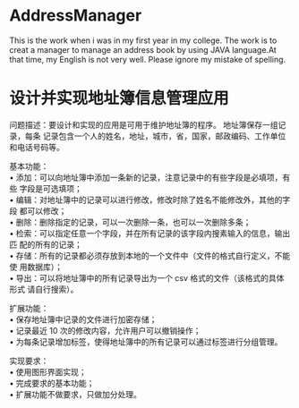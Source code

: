 # AddressManager
This is the work when i was in my first year in my college. The work is to creat a manager to manage an address book by using JAVA language.At that time, my English is not very well. Please ignore my mistake of spelling.


设计并实现地址簿信息管理应用
=========================

问题描述：要设计和实现的应用是可用于维护地址簿的程序。 地址簿保存一组记录，每条
记录包含一个人的姓名，地址，城市，省，国家，邮政编码、工作单位和电话号码等。

基本功能：<br>
•
添加：可以向地址簿中添加一条新的记录，注意记录中的有些字段是必填项，有些
字段是可选填项；<br>
•
编辑：对地址簿中的记录可以进行修改，修改时除了姓名不能修改外，其他的字段
都可以修改；<br>
•
删除：删除指定的记录，可以一次删除一条，也可以一次删除多条；<br>
•
检索：可以指定任意一个字段，并在所有记录的该字段内搜素输入的信息，输出匹
配的所有的记录；<br>
•
存储：所有的记录都必须存放到本地的一个文件中（文件的格式自行定义，不能使
用数据库）；<br>
•
导出：可以将地址簿中的所有记录导出为一个 csv 格式的文件（该格式的具体形式
请自行搜索）。<br>

扩展功能：<br>
•
保存地址簿中记录的文件进行加密存储；<br>
•
记录最近 10 次的修改内容，允许用户可以撤销操作；<br>
•
为每条记录增加标签，使得地址簿中的所有记录可以通过标签进行分组管理。<br>

实现要求：<br>
•
使用图形界面实现；<br>
•
完成要求的基本功能；<br>
•
扩展功能不做要求，只做加分处理。<br>
